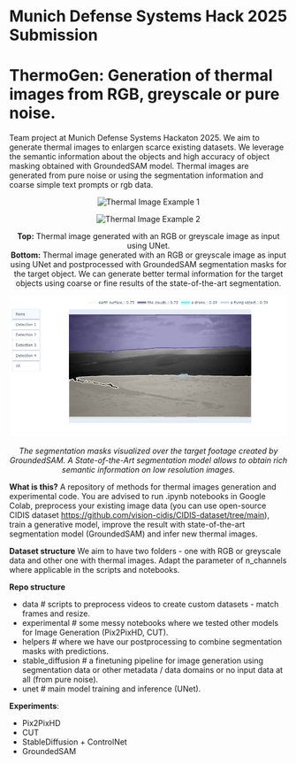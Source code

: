 # Munich Defense Systems Hack 2025 Submission
# ThermoGen: Generation of thermal images from RGB, greyscale or pure noise.
Team project at Munich Defense Systems Hackaton 2025. We aim to generate thermal images to enlargen scarce existing datasets. We leverage the semantic information about the objects and high accuracy of object masking obtained with GroundedSAM model. Thermal images are generated from pure noise or using the segmentation information and coarse simple text prompts or rgb data.

<div align="center">

![Thermal Image Example 1](assets/examples/animation_AB.gif)

![Thermal Image Example 2](assets/examples/animation_ACD.gif)
  

**Top:** Thermal image generated with an RGB or greyscale image as input using UNet.  
**Bottom:** Thermal image generated with an RGB or greyscale image as input using UNet and postprocessed with GroundedSAM segmentation masks for the target object. We can generate better termal information for the target objects using coarse or fine results of the state-of-the-art segmentation.
</div>

<div align="center">

![Segmentation Mask Example](assets/examples/groundedsam_mask_example.png)

*The segmentation masks visualized over the target footage created by GroundedSAM. A State-of-the-Art segmentation model allows to obtain rich semantic information on low resolution images.*
</div>

**What is this?**
A repository of methods for thermal images generation and experimental code. You are advised to run .ipynb notebooks in Google Colab, preprocess your existing image data (you can use open-source CIDIS dataset https://github.com/vision-cidis/CIDIS-dataset/tree/main), train a generative model, improve the result with state-of-the-art segmentation model (GroundedSAM) and infer new thermal images.

**Dataset structure**
We aim to have two folders - one with RGB or greyscale data and other one with thermal images. Adapt the parameter of n_channels where applicable in the scripts and notebooks.

**Repo structure**
- data # scripts to preprocess videos to create custom datasets - match frames and resize.
- experimental # some messy notebooks where we tested other models for Image Generation (Pix2PixHD, CUT).
- helpers # where we have our postprocessing to combine segmentation masks with predictions.
- stable_diffusion # a finetuning pipeline for image generation using segmentation data or other metadata / data domains or no input data at all (from pure noise).
- unet # main model training and inference (UNet).

**Experiments**:
- Pix2PixHD
- CUT
- StableDiffusion + ControlNet
- GroundedSAM

